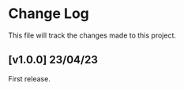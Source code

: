 # Change Log

This file will track the changes made to this project.

## [v1.0.0] 23/04/23

First release.